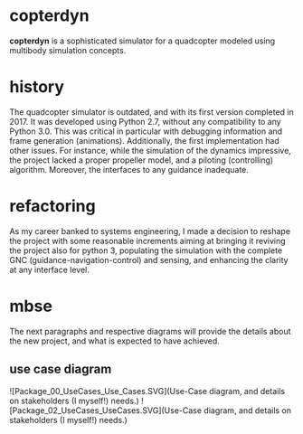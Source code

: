 # copterdyn

**copterdyn** is a sophisticated simulator for a quadcopter modeled using
multibody simulation concepts.

# history

The quadcopter simulator is outdated, and with its first version completed in 2017.
It was developed using Python 2.7, without any compatibility to any Python
3.0. This was critical in particular with debugging information and frame
generation (animations). Additionally, the first implementation had other issues.
For instance, while the simulation of the dynamics impressive, the project lacked a proper propeller model, and a
piloting (controlling) algorithm. Moreover, the interfaces to any guidance inadequate.

# refactoring

As my career banked to systems engineering, I made a decision to reshape the project
with some reasonable increments aiming at bringing it reviving the project also for
python 3, populating the simulation with the complete GNC
(guidance-navigation-control) and sensing, and enhancing the clarity at any
interface level.

# mbse

The next paragraphs and respective diagrams will provide the details about the new project, and what is
expected to have achieved.

## use case diagram

![Package_00_UseCases_Use_Cases.SVG](Use-Case diagram, and details on stakeholders (I myself!) needs.)
![Package_02_UseCases_UseCases.SVG](Use-Case diagram, and details on stakeholders (I myself!) needs.)
